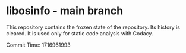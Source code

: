 # libosinfo - main branch

This repository contains the frozen state of the repository.
Its history is cleared. It is used only for static code
analysis with Codacy.

Commit Time: 1716961993